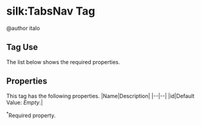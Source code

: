 # silk:TabsNav Tag
@author italo

## Tag Use
The list below shows the required properties.

## Properties
This tag has the following properties.
|Name|Description|
|--|--|
|id|Default Value: *Empty*.|

<sup>*</sup>Required property.
